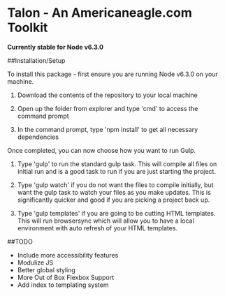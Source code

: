 Talon - An Americaneagle.com Toolkit
==========

**Currently stable for Node v6.3.0**


##Installation/Setup

To install this package - first ensure you are running Node v6.3.0 on your machine. 

 1) Download the contents of the repository to your local machine

 2) Open up the folder from explorer and type 'cmd' to access the command prompt
 
 3) In the command prompt, type 'npm install' to get all necessary dependencies

Once completed, you can now choose how you want to run Gulp.

 1) Type 'gulp' to run the standard gulp task. This will compile all files on initial run and is a good task to run if you are just starting the project.

 2) Type 'gulp watch' if you do not want the files to compile initially, but want the gulp task to watch your files as you make updates. This is significantly quicker and good if you are picking a project back up.

 3) Type 'gulp templates' if you are going to be cutting HTML templates. This will run browsersync which will allow you to have a local environment with auto refresh of your HTML templates.


##TODO
 - Include more accessibility features
 - Modulize JS
 - Better global styling
 - More Out of Box Flexbox Support
 - Add index to templating system

